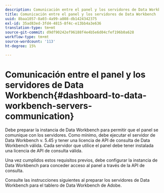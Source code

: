 ```yaml
---
description: Comunicación entre el panel y los servidores de Data Workbench
title: Comunicación entre el panel y los servidores de Data Workbench
uuid: 8baa1057-8a03-4a99-a808-db1424342375
exl-id: 35ad83ed-3fd4-4815-8f4c-e13bb4a3e636
translation-type: tm+mt
source-git-commit: d9df90242ef96188f4e4b5e6d04cfef196b0a628
workflow-type: tm+mt
source-wordcount: '113'
ht-degree: 15%

---
```


# Comunicación entre el panel y los servidores de Data Workbench{#dashboard-to-data-workbench-servers-communication}

Debe preparar la instancia de Data Workbench para permitir que el panel se comunique con los servidores. Como mínimo, debe ejecutar el servidor de Data Workbench v. 5.45 y tener una licencia de API de consulta de Data Workbench válida. Cada servidor que utilice el panel debe tener instalada una licencia de API de consulta válida.

Una vez cumplidos estos requisitos previos, debe configurar la instancia de Data Workbench para conceder acceso al panel a través de la API de consulta.

Consulte las instrucciones siguientes al preparar los servidores de Data Workbench para el tablero de Data Workbench de Adobe.

